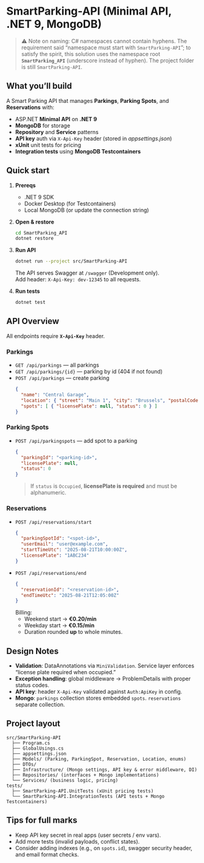 # SmartParking-API (Minimal API, .NET 9, MongoDB)

> ⚠️ Note on naming: C# namespaces cannot contain hyphens. The requirement said “namespace must start with `SmartParking-API`”; to satisfy the spirit, this solution uses the namespace root **`SmartParking_API`** (underscore instead of hyphen). The project folder is still `SmartParking-API`.

## What you’ll build

A Smart Parking API that manages **Parkings**, **Parking Spots**, and **Reservations** with:
- ASP.NET **Minimal API** on **.NET 9**
- **MongoDB** for storage
- **Repository** and **Service** patterns
- **API key** auth via `X-Api-Key` header (stored in *appsettings.json*)
- **xUnit** unit tests for pricing
- **Integration tests** using **MongoDB Testcontainers**

## Quick start

1. **Prereqs**
   - .NET 9 SDK
   - Docker Desktop (for Testcontainers)
   - Local MongoDB (or update the connection string)

2. **Open & restore**
   ```bash
   cd SmartParking_API
   dotnet restore
   ```

3. **Run API**
   ```bash
   dotnet run --project src/SmartParking-API
   ```
   The API serves Swagger at `/swagger` (Development only).  
   Add header: `X-Api-Key: dev-12345` to all requests.

4. **Run tests**
   ```bash
   dotnet test
   ```

## API Overview

All endpoints require **`X-Api-Key`** header.

### Parkings
- `GET /api/parkings` — all parkings
- `GET /api/parkings/{id}` — parking by id (404 if not found)
- `POST /api/parkings` — create parking
  ```json
  {
    "name": "Central Garage",
    "location": { "street": "Main 1", "city": "Brussels", "postalCode": "1000", "latitude": 50.85, "longitude": 4.35 },
    "spots": [ { "licensePlate": null, "status": 0 } ]
  }
  ```

### Parking Spots
- `POST /api/parkingspots` — add spot to a parking
  ```json
  {
    "parkingId": "<parking-id>",
    "licensePlate": null,
    "status": 0
  }
  ```
  > If `status` is `Occupied`, **licensePlate is required** and must be alphanumeric.

### Reservations
- `POST /api/reservations/start`
  ```json
  {
    "parkingSpotId": "<spot-id>",
    "userEmail": "user@example.com",
    "startTimeUtc": "2025-08-21T10:00:00Z",
    "licensePlate": "1ABC234"
  }
  ```
- `POST /api/reservations/end`
  ```json
  {
    "reservationId": "<reservation-id>",
    "endTimeUtc": "2025-08-21T12:05:00Z"
  }
  ```
  Billing:
  - Weekend start → **€0.20/min**
  - Weekday start → **€0.15/min**
  - Duration rounded **up** to whole minutes.

## Design Notes

- **Validation**: DataAnnotations via `MiniValidation`. Service layer enforces “license plate required when occupied.”
- **Exception handling**: global middleware → ProblemDetails with proper status codes.
- **API key**: header `X-Api-Key` validated against `Auth:ApiKey` in config.
- **Mongo**: `parkings` collection stores embedded `spots`. `reservations` separate collection.

## Project layout

```
src/SmartParking-API
  ├── Program.cs
  ├── GlobalUsings.cs
  ├── appsettings.json
  ├── Models/ (Parking, ParkingSpot, Reservation, Location, enums)
  ├── DTOs/
  ├── Infrastructure/ (Mongo settings, API key & error middleware, DI)
  ├── Repositories/ (interfaces + Mongo implementations)
  └── Services/ (business logic, pricing)
tests/
  ├── SmartParking-API.UnitTests (xUnit pricing tests)
  └── SmartParking-API.IntegrationTests (API tests + Mongo Testcontainers)
```

## Tips for full marks

- Keep API key secret in real apps (user secrets / env vars).
- Add more tests (invalid payloads, conflict states).
- Consider adding indexes (e.g., on `spots.id`), swagger security header, and email format checks.
